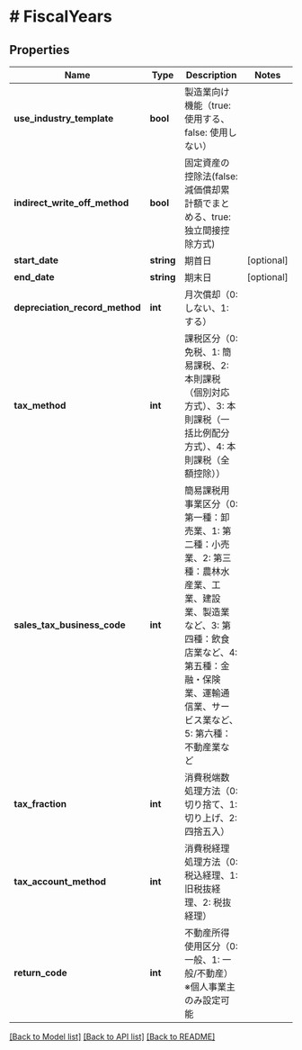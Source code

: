 # # FiscalYears

## Properties

Name | Type | Description | Notes
------------ | ------------- | ------------- | -------------
**use_industry_template** | **bool** | 製造業向け機能（true: 使用する、false: 使用しない） | 
**indirect_write_off_method** | **bool** | 固定資産の控除法(false: 減価償却累計額でまとめる、true: 独立間接控除方式) | 
**start_date** | **string** | 期首日 | [optional] 
**end_date** | **string** | 期末日 | [optional] 
**depreciation_record_method** | **int** | 月次償却（0: しない、1: する） | 
**tax_method** | **int** | 課税区分（0: 免税、1: 簡易課税、2: 本則課税（個別対応方式）、3: 本則課税（一括比例配分方式）、4: 本則課税（全額控除）） | 
**sales_tax_business_code** | **int** | 簡易課税用事業区分（0: 第一種：卸売業、1: 第二種：小売業、2: 第三種：農林水産業、工業、建設業、製造業など、3: 第四種：飲食店業など、4: 第五種：金融・保険業、運輸通信業、サービス業など、5: 第六種：不動産業など | 
**tax_fraction** | **int** | 消費税端数処理方法（0: 切り捨て、1: 切り上げ、2: 四捨五入） | 
**tax_account_method** | **int** | 消費税経理処理方法（0: 税込経理、1: 旧税抜経理、2: 税抜経理） | 
**return_code** | **int** | 不動産所得使用区分（0: 一般、1: 一般/不動産） ※個人事業主のみ設定可能 | 

[[Back to Model list]](../../README.md#documentation-for-models) [[Back to API list]](../../README.md#documentation-for-api-endpoints) [[Back to README]](../../README.md)


